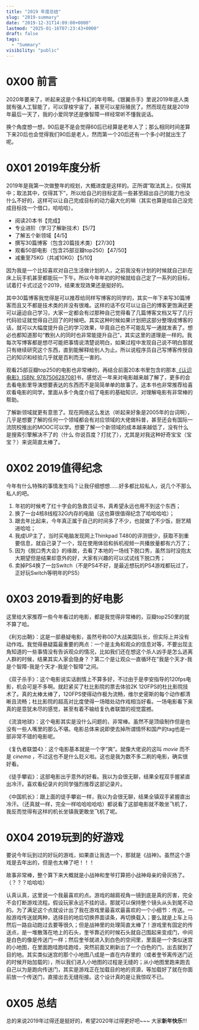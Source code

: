 ```yaml
---
title: "2019 年度总结"
slug: "2019-summary"
date: "2019-12-31T14:09:00+0000"
lastmod: "2025-01-16T07:23:43+0000"
draft: false
tags:
  - "Summary"
visibility: "public"
---
```

# 0X00 前言

2020年要来了，听起来这是个多科幻的年号啊。《银翼杀手》里说2019年底人类就有强人工智能了，可以穿梭宇宙了，甚至可以星际殖民了。然而现在就是2019年最后一天了，我的小爱同学还是像智障一样经常听不懂我说话。

换个角度想一想，90后是不是会觉得60后已经算是老年人了；那么相同时间差算下来20后也会觉得我们90后是老人，然而第一个20后还有一个多小时就出生了呢。

# 0X01 2019年度分析

2019年是我第一次做整年的规划，大概进度是这样的。正所谓“取法其上，仅得其中；取法其中，仅得其下”，所以给自己的目标定高一些甚至超出自己的能力也没什么不好的，这样可以让自己完成目标的动力最大化的嘛（其实也算是给自己没完成目标找一个借口，哈哈哈）。


- 阅读20本书【完成】
- 专业进阶（学习了解新技术）【5/7】
- 了解五个新领域【4/5】
- 撰写30篇博客（包含20篇技术类）【27/30】
- 观看50部电影（包含25部豆瓣top250）【47/50】
- 减重至75KG（共减10KG）【5/10】


因为我是一个比较喜欢对自己生活做计划的人，之前我没有计划的时候就自己趴在床上玩手机甚至都能玩一下午。所以今年年初的时候就给自己定了一系列的目标，试着打卡式过这个2019，结果发现效果还是挺好的。

其中30篇博客我觉得是可以推荐给同样写博客的同学的，其实一年下来写30篇博客而且又不都是技术类的并没有很难。这样的话不仅可以让自己的博客更饱满还更可以逼迫自己学习，大家一定都会有过那种自己觉得看了几篇博客文档又写了几行代码验证就觉得自己回了的时候吧。其实这种时候如果计划把这部分整理成博客的话，就可以大幅度提升自己的学习效果，毕竟自己也不可能乱写一通就发表了。想必也都知道那句“教别人的同时也非常能提升自己”，其实这里的道理是一样的。我每次写博客都是想尽可能把事情说清楚说明白，如果过程中发现自己说不明白那就只有继续研究这个东西，直到能解释给别人为止。所以说程序员自己写博客传授自己的知识和经验几乎就是百利而无一害的。

观看25部豆瓣top250的电影也非常棒的，再结合前面20本书里包含的那本[《认识电影》ISBN: 9787506287081](<https://book.douban.com/subject/2326403/>)书，感觉近一年来对电影越来越了解了，更多的会去看电影里导演想要表达的东西而不是简简单单的故事了。这本书也非常推荐给喜欢看电影的同学，里面从多个角度介绍了电影的基础知识，对理解电影有非常棒的帮助。

了解新领域就更有意思了。现在网络这么发达（听起来好象是2005年的台词啊），几乎是想要了解的任何一个领域都会有对应领域的大佬做科普，甚至还会有国际一流院校推出的MOOC可以学。想要了解一个新领域的成本越来越低了，没有什么是搜索引擎解决不了的（什么 你说百度？打扰了），尤其是对我这种好奇宝宝（宝宝？）来说简直太棒了。

# 0X02 2019值得纪念

今年有什么特殊的事情发生吗？让我仔细想想......好多都比较私人，说几个不那么私人的吧。

  1. 年初的时候考了红十字会的急救员证书，真希望永远也用不到这个东西；
  2. 换了一台4核8线程32G内存的电脑（这也算很值得纪念了哈哈哈哈）；
  3. 跟去年比起来，今年真正属于自己的时间多了不少，也就做了不少饭，厨艺精进哈哈；
  4. 我成UP主了，当时买电脑发现网上Thinkpad T480的评测很少，获取不到重要信息，就自己录了一个，现在使用体验和拆机视频一共播放量都有六万了；
  5. 因为《脱口秀大会》的缘故，去看了本地的一场线下脱口秀，虽然当时没抱太大期望但是结果却意外的好，大家有兴趣的可以试试线下脱口秀；
  6. 卖掉PS4换了一台Switch（不是PS4不好，是最近想玩的PS4游戏都玩过了，正好玩Switch等明年的PS5）

# 0X03 2019看到的好电影

这里给大家推荐一些今年看过的电影，都是我觉得非常棒的，豆瓣top250里的就不算了哈。

《利刃出鞘》：这是一部悬疑电影，虽然号称007大战美国队长，但实际上并没有动作戏。我觉得悬疑篇最重要的两点：一个是主角和观众的信息对等，不要出现主角知道的一些事情没有告诉观众的情况，比如我们还在想这个杀人凶手是怎么逃离人群的时候，结果其实人家会隐身？？第二个是让观众一直循环在”我是个天才-我是个智障-我是个天才-我是个智障“之间。

《双子杀手》：这个电影说实话剧情上不算多好，不过由于是李安指导的120fps电影，机会可是不多啊。就赶紧买了杜比影院的票去体验2K 120FPS的杜比影院技术了。真的太棒太棒了，120FPS使得动作极为流畅，维尔史密斯的每个动作都清晰且流畅；杜比影院的超高对比度使得一场暗处动作戏相当好看。一场电影看下来真的是意犹未尽的感觉，甚至有着不输给复仇者联盟的视觉震撼。

《流浪地球》：这个电影其实是没什么问题的，非常棒。虽然不是顶级制作但是也没有一些人嘴里的那么不堪。电影总体来说即使去掉所谓情怀和国产的tag也是一部非常不错的电影呢。

《复仇者联盟4》：这个电影基本就是一个字“爽”。就像大佬说的这叫 _movie_ 而不是 _cinema_ ，不过这也不是什么贬义啦。这也是我为数不多二刷的电影，确实很好看。

《徒手攀岩》：这部电影出乎意外的好看。我以为会很无聊，结果全程双手握紧直出冷汗。喜欢看纪录片的同学强烈推荐这部记录片。

《中国机长》：跟上面的徒手攀岩一样，我以为会很无聊，结果全镇双手紧握直出冷汗。（还真就一样，完全一样哈哈哈哈哈）都说看了这部电影就不敢坐飞机了，我反而觉得有这样的机长坐镇我更敢坐飞机了呢。

# 0X04 2019玩到的好游戏

要说今年玩到过的好玩的游戏，如果直让我选一个，那就是《战神》。虽然这个游戏是去年出的，但是也太棒了吧！！！

故事非常棒，整个算下来大概就是小战神和奎爷打算把小战神母亲的骨灰扬了。（？？？哈哈哈）

认真认真，这里说一个我最喜欢的点。游戏的越肩视角一镜到底是真的厉害，完全不会打断游戏流程。假设玩家永远不挂的话，那就可以保持整个镜头从头到尾不动的。为了满足这个点就设计出了我在游戏里最喜欢最喜欢的一个小细节：传送。一般游戏传送就两种，选择目的地后切换界面读条，再切换载入；要么就是上车上马然后一路自动跑过去要等很久；但是战神里的处理简直太棒了！游戏里有固定的传送点，是一堆散落在地上的石头，奎爷靠近的时候石头就自己围起来变成门，中间是白色的像是传送门一样；然后奎爷就进入到白色的空间里，里面是一个类似迷宫的小地图，在里面跑哇跑哇跑哇，突然前面又刷新出了一个白色的门，出去就到了目的地。其实类似迷宫的那个小地图八成是一直在内存里的（或者奎爷离传送门近的时候开始加载的），所以我们进入小地图的过程是无缝的；从小地图里跑来跑去自己以为是跑向传送门，其实是游戏正在加载目的地的资源，等加载好了就在你面前放一个传送门，直接出去无缝衔接。这个设计真的是让我惊叹不已。

# 0X05 总结

总的来说2019年过得还是挺好的，希望2020年过得更好吧~~~ 大家**新年快乐**!!!
